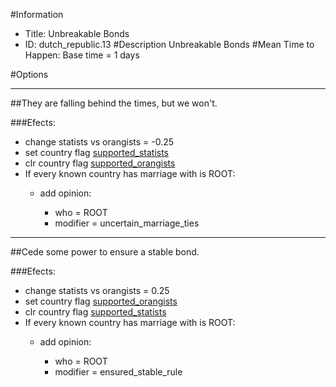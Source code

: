 #Information
 - Title: Unbreakable Bonds
 - ID: dutch_republic.13
#Description
Unbreakable Bonds
#Mean Time to Happen:
Base time = 1 days

#Options

___
##They are falling behind the times, but we won't.

###Efects:<ul><li>change statists vs orangists = -0.25</li><li>set country flag [supported_statists](../flags/supported_statists.md)</li><li>clr country flag [supported_orangists](../flags/supported_orangists.md)</li><li>If every known country has marriage with is ROOT:</li><ul><li>add opinion:</li><ul><li>who = ROOT</li><li>modifier = uncertain_marriage_ties</li></ul></ul></ul>

___
##Cede some power to ensure a stable bond.

###Efects:<ul><li>change statists vs orangists = 0.25</li><li>set country flag [supported_orangists](../flags/supported_orangists.md)</li><li>clr country flag [supported_statists](../flags/supported_statists.md)</li><li>If every known country has marriage with is ROOT:</li><ul><li>add opinion:</li><ul><li>who = ROOT</li><li>modifier = ensured_stable_rule</li></ul></ul></ul>
